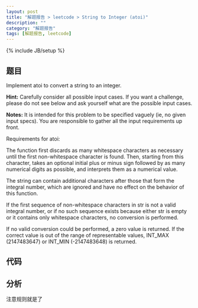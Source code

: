 ```yaml
---
layout: post
title: "解题报告 > leetcode > String to Integer (atoi)"
description: ""
category: "解题报告"
tags: [解题报告, leetcode]
---
```

{% include JB/setup %}

## 题目

Implement atoi to convert a string to an integer.

**Hint:** Carefully consider all possible input cases. If you want a challenge, please do not see below and ask yourself what are the possible input cases.

**Notes:** It is intended for this problem to be specified vaguely (ie, no given input specs). You are responsible to gather all the input requirements up front.

Requirements for atoi:

The function first discards as many whitespace characters as necessary until the first non-whitespace character is found. Then, starting from this character, takes an optional initial plus or minus sign followed by as many numerical digits as possible, and interprets them as a numerical value.

The string can contain additional characters after those that form the integral number, which are ignored and have no effect on the behavior of this function.

If the first sequence of non-whitespace characters in str is not a valid integral number, or if no such sequence exists because either str is empty or it contains only whitespace characters, no conversion is performed.

If no valid conversion could be performed, a zero value is returned. If the correct value is out of the range of representable values, INT_MAX (2147483647) or INT_MIN (-2147483648) is returned.

<!--more-->

## 代码

<script src="https://gist.github.com/squirrel20/a8b3923e1653f989b84e.js"></script>

## 分析

注意规则就是了
